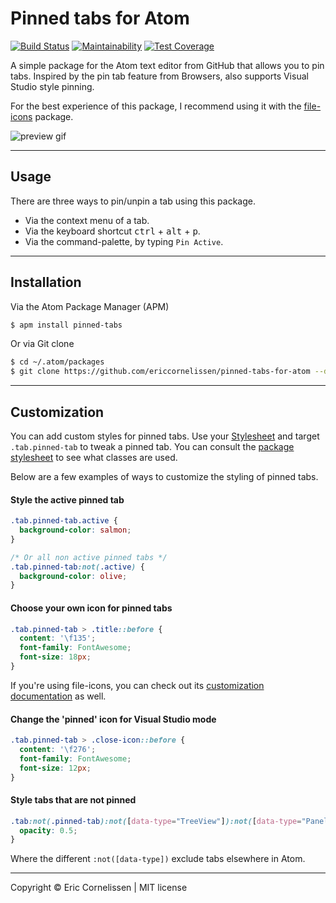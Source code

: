 # Pinned tabs for Atom

[![Build Status](https://travis-ci.org/ericcornelissen/pinned-tabs-for-atom.svg?branch=master)](https://travis-ci.org/ericcornelissen/pinned-tabs-for-atom)
[![Maintainability](https://api.codeclimate.com/v1/badges/e7d6b69e47a27a0a6ef0/maintainability)](https://codeclimate.com/github/ericcornelissen/pinned-tabs-for-atom/maintainability)
[![Test Coverage](https://api.codeclimate.com/v1/badges/e7d6b69e47a27a0a6ef0/test_coverage)](https://codeclimate.com/github/ericcornelissen/pinned-tabs-for-atom/test_coverage)

A simple package for the Atom text editor from GitHub that allows you to pin tabs. Inspired by the pin tab feature from Browsers, also supports Visual Studio style pinning.

For the best experience of this package, I recommend using it with the [file-icons](https://atom.io/packages/file-icons) package.

![preview gif](http://i.imgur.com/zdzpBnd.gif)

* * *

## Usage
There are three ways to pin/unpin a tab using this package.
- Via the context menu of a tab.
- Via the keyboard shortcut <kbd>ctrl</kbd> + <kbd>alt</kbd> + <kbd>p</kbd>.
- Via the command-palette, by typing `Pin Active`.

* * *

## Installation
Via the Atom Package Manager (APM)
```bash
$ apm install pinned-tabs
```

Or via Git clone
```bash
$ cd ~/.atom/packages
$ git clone https://github.com/ericcornelissen/pinned-tabs-for-atom --depth=1
```

* * *

## Customization
You can add custom styles for pinned tabs. Use your [Stylesheet](https://flight-manual.atom.io/using-atom/sections/basic-customization/#style-tweaks) and target `.tab.pinned-tab` to tweak a pinned tab. You can consult the [package stylesheet](./styles/pinned-tabs.less) to see what classes are used.

Below are a few examples of ways to customize the styling of pinned tabs.

#### Style the active pinned tab
```css
.tab.pinned-tab.active {
  background-color: salmon;
}

/* Or all non active pinned tabs */
.tab.pinned-tab:not(.active) {
  background-color: olive;
}
```

#### Choose your own icon for pinned tabs
```css
.tab.pinned-tab > .title::before {
  content: '\f135';
  font-family: FontAwesome;
  font-size: 18px;
}
```

If you're using file-icons, you can check out its [customization documentation](https://github.com/file-icons/atom#customisation) as well.

#### Change the 'pinned' icon for Visual Studio mode
```css
.tab.pinned-tab > .close-icon::before {
  content: '\f276';
  font-family: FontAwesome;
  font-size: 12px;
}
```

#### Style tabs that are not pinned
```css
.tab:not(.pinned-tab):not([data-type="TreeView"]):not([data-type="PanelDock"]):not([data-type="Object"]) {
  opacity: 0.5;
}
```

Where the different `:not([data-type])` exclude tabs elsewhere in Atom.

* * *

Copyright © Eric Cornelissen | MIT license
